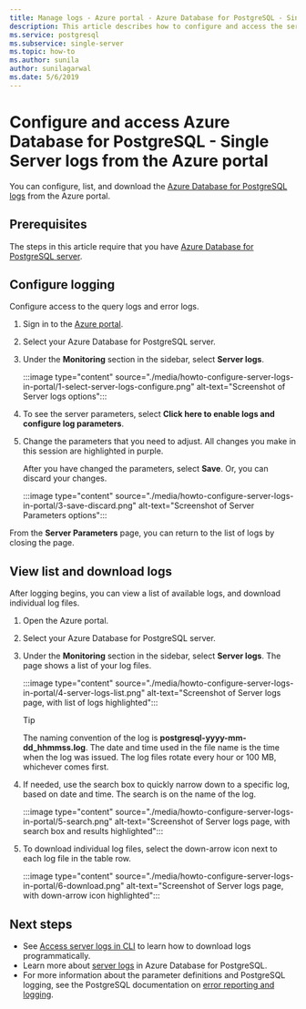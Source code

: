 ```yaml
---
title: Manage logs - Azure portal - Azure Database for PostgreSQL - Single Server
description: This article describes how to configure and access the server logs (.log files) in Azure Database for PostgreSQL - Single Server from the Azure portal.
ms.service: postgresql
ms.subservice: single-server
ms.topic: how-to
ms.author: sunila
author: sunilagarwal
ms.date: 5/6/2019
---
```


# Configure and access Azure Database for PostgreSQL - Single Server logs from the Azure portal

You can configure, list, and download the [Azure Database for PostgreSQL logs](concepts-server-logs.md) from the Azure portal.

## Prerequisites
The steps in this article require that you have [Azure Database for PostgreSQL server](quickstart-create-server-database-portal.md).

## Configure logging
Configure access to the query logs and error logs. 

1. Sign in to the [Azure portal](https://portal.azure.com/).

2. Select your Azure Database for PostgreSQL server.

3. Under the **Monitoring** section in the sidebar, select **Server logs**. 

   :::image type="content" source="./media/howto-configure-server-logs-in-portal/1-select-server-logs-configure.png" alt-text="Screenshot of Server logs options":::

4. To see the server parameters, select **Click here to enable logs and configure log parameters**.

5. Change the parameters that you need to adjust. All changes you make in this session are highlighted in purple.

   After you have changed the parameters, select **Save**. Or, you can discard your changes. 

   :::image type="content" source="./media/howto-configure-server-logs-in-portal/3-save-discard.png" alt-text="Screenshot of Server Parameters options":::

From the **Server Parameters** page, you can return to the list of logs by closing the page.

## View list and download logs
After logging begins, you can view a list of available logs, and download individual log files. 

1. Open the Azure portal.

2. Select your Azure Database for PostgreSQL server.

3. Under the **Monitoring** section in the sidebar, select **Server logs**. The page shows a list of your log files.

   :::image type="content" source="./media/howto-configure-server-logs-in-portal/4-server-logs-list.png" alt-text="Screenshot of Server logs page, with list of logs highlighted":::

   > [!TIP]
   > The naming convention of the log is **postgresql-yyyy-mm-dd_hhmmss.log**. The date and time used in the file name is the time when the log was issued. The log files rotate every hour or 100 MB, whichever comes first.

4. If needed, use the search box to quickly narrow down to a specific log, based on date and time. The search is on the name of the log.

   :::image type="content" source="./media/howto-configure-server-logs-in-portal/5-search.png" alt-text="Screenshot of Server logs page, with search box and results highlighted":::

5. To download individual log files, select the down-arrow icon next to each log file in the table row.

   :::image type="content" source="./media/howto-configure-server-logs-in-portal/6-download.png" alt-text="Screenshot of Server logs page, with down-arrow icon highlighted":::

## Next steps
- See [Access server logs in CLI](howto-configure-server-logs-using-cli.md) to learn how to download logs programmatically.
- Learn more about [server logs](concepts-server-logs.md) in Azure Database for PostgreSQL. 
- For more information about the parameter definitions and PostgreSQL logging, see the PostgreSQL documentation on [error reporting and logging](https://www.postgresql.org/docs/current/static/runtime-config-logging.html).

